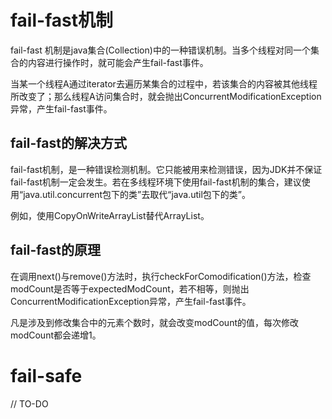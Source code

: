 # fail-fast机制

fail-fast 机制是java集合(Collection)中的一种错误机制。当多个线程对同一个集合的内容进行操作时，就可能会产生fail-fast事件。

当某一个线程A通过iterator去遍历某集合的过程中，若该集合的内容被其他线程所改变了；那么线程A访问集合时，就会抛出ConcurrentModificationException异常，产生fail-fast事件。

## fail-fast的解决方式

fail-fast机制，是一种错误检测机制。它只能被用来检测错误，因为JDK并不保证fail-fast机制一定会发生。若在多线程环境下使用fail-fast机制的集合，建议使用“java.util.concurrent包下的类”去取代“java.util包下的类”。

例如，使用CopyOnWriteArrayList替代ArrayList。

## fail-fast的原理

在调用next()与remove()方法时，执行checkForComodification()方法，检查modCount是否等于expectedModCount，若不相等，则抛出ConcurrentModificationException异常，产生fail-fast事件。

凡是涉及到修改集合中的元素个数时，就会改变modCount的值，每次修改modCount都会递增1。

# fail-safe

// TO-DO